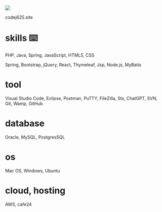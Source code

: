 </br>
<img src="https://capsule-render.vercel.app/api?type=wave&color=auto&height=300&section=header&text=codej625%20&fontSize=90" />

codej625.site


# skills ⌨️

PHP, Java, Spring, JavaScript, HTML5, CSS

Spring, Bootstrap, jQuery, React, Thymeleaf, Jsp, Node.js, MyBatis

# tool
Visual Studio Code, Eclipse, Postman, PuTTY, FileZilla, Sts, ChatGPT, SVN, Git, Wamp, GitHub

# database
Oracle, MySQL, PostgresSQL

# os
Mac OS, Windows, Ubuntu

# cloud, hosting
AWS, cafe24
